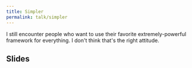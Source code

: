 ```yaml
---
title: Simpler
permalink: talk/simpler
---
```


I still encounter people who want to use their favorite extremely-powerful framework for everything. I don't think that's the right attitude.

## Slides

<script class="speakerdeck-embed" data-id="4fc39ca217744f0022012811" data-ratio="1.3333333333333333" src="//speakerdeck.com/assets/embed.js"></script>

